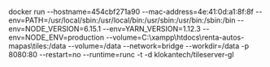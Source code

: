 <!-- Para corres docker maps -->
docker run --hostname=454cbf271a90 --mac-address=4e:41:0d:a1:8f:8f --env=PATH=/usr/local/sbin:/usr/local/bin:/usr/sbin:/usr/bin:/sbin:/bin --env=NODE_VERSION=6.15.1 --env=YARN_VERSION=1.12.3 --env=NODE_ENV=production --volume=C:\xampp\htdocs\renta-autos-mapas\tiles:/data --volume=/data --network=bridge --workdir=/data -p 8080:80 --restart=no --runtime=runc -t -d klokantech/tileserver-gl